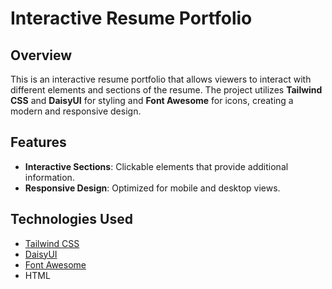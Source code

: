 # Interactive Resume Portfolio
## Overview
This is an interactive resume portfolio that allows viewers to interact with different elements and sections of the resume. The project utilizes **Tailwind CSS** and **DaisyUI** for styling and **Font Awesome** for icons, creating a modern and responsive design.

## Features
- **Interactive Sections**: Clickable elements that provide additional information.
- **Responsive Design**: Optimized for mobile and desktop views.

## Technologies Used
- [Tailwind CSS](https://tailwindcss.com/)
- [DaisyUI](https://daisyui.com/)
- [Font Awesome](https://fontawesome.com/)
- HTML